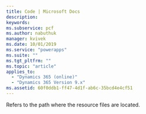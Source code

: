 ```yaml
---
title: Code | Microsoft Docs
description: 
keywords:
ms.subservice: pcf
ms.author: nabuthuk
manager: kvivek
ms.date: 10/01/2019
ms.service: "powerapps"
ms.suite: ""
ms.tgt_pltfrm: ""
ms.topic: "article"
applies_to: 
  - "Dynamics 365 (online)"
  - "Dynamics 365 Version 9.x"
ms.assetid: 60f0ddb1-ff47-4d1f-ab6c-35bcd4e4cf51
---
```


Refers to the path where the resource files are located.
